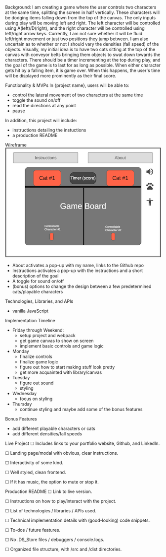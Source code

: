 Background:
  I am creating a game where the user controls two characters at the same time, splitting the screen in half vertically. 
These characters will be dodging items falling down from the top of the canvas. The only inputs during play will be 
moving left and right. The left character will be controlled using A(left)/D(right), and the right character will be 
controlled using left/right arrow keys. Currently, I am not sure whether it will be fluid left/right movement or just 
two positions they jump between. I am also uncertain as to whether or not I should vary the densities (fall speed) of 
the objects.
  Visually, my initial idea is to have two cats sitting at the top of the canvas with conveyor belts bringing them 
objects to swat down towards the characters. There should be a timer incrementing at the top during play, and the goal 
of the game is to last for as long as possible. When either character gets hit by a falling item, it is game over. When 
this happens, the user's time will be displayed more prominently as their final score.


Functionality & MVPs
In {project name}, users will be able to:
  - control the lateral movement of two characters at the same time
  - toggle the sound on/off
  - read the directions at any point
  - pause

In addition, this project will include:
  - instructions detailing the instuctions
  - a production README


Wireframe
  ![Alt text](./Capture.PNG)

  - About activates a pop-up with my name, links to the Github repo
  - Instructions activates a pop-up with the instructions and a short description of the goal
  - A toggle for sound on/off
  - (bonus) options to change the design between a few predetermined cats/playable characters

Technologies, Libraries, and APIs
  - vanilla JavaScript

Implementation Timeline
  - Friday through Weekend: 
    - setup project and webpack
    - get game canvas to show on screen
    - implement basic controls and game logic
  - Monday
    - finalize controls
    - finalize game logic
    - figure out how to start making stuff look pretty
    - get more acquainted with library/canvas
  - Tuesday
    - figure out sound
    - styling
  - Wednesday
    - focus on styling
  - Thursday
    - continue styling and maybe add some of the bonus features

Bonus Features
  - add different playable characters or cats
  - add different densities/fall speeds

Live Project
☐ Includes links to your portfolio website, Github, and LinkedIn.

☐ Landing page/modal with obvious, clear instructions.

☐ Interactivity of some kind.

☐ Well styled, clean frontend.

☐ If it has music, the option to mute or stop it.

Production README
☐ Link to live version.

☐ Instructions on how to play/interact with the project.

☐ List of technologies / libraries / APIs used.

☐ Technical implementation details with (good-looking) code snippets.

☐ To-dos / future features.

☐ No .DS_Store files / debuggers / console.logs.

☐ Organized file structure, with /src and /dist directories.